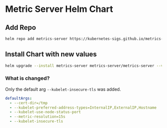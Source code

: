 # Metric Server Helm Chart

## Add Repo

```bash
helm repo add metrics-server https://kubernetes-sigs.github.io/metrics-server/
```

## Install Chart with new values

```bash
helm upgrade --install metrics-server metrics-server/metrics-server --values values.yml
```


### What is changed?

Only the default arg `--kubelet-insecure-tls` was added.

```yaml
defaultArgs:
  - --cert-dir=/tmp
  - --kubelet-preferred-address-types=InternalIP,ExternalIP,Hostname
  - --kubelet-use-node-status-port
  - --metric-resolution=15s
  - --kubelet-insecure-tls
```

